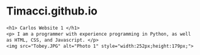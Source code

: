 # Timacci.github.io

<html>
<head>
    <title>My Website Title</title>
</head>
<body>

    <h1> Carlos Website 1 </h1>
    <p> I am a programmer with experience programming in Python, as well as HTML, CSS, and Javascript. </p>
    <img src="Tobey.JPG" alt="Photo 1" style="width:252px;height:179px;">
</body>
</html>
